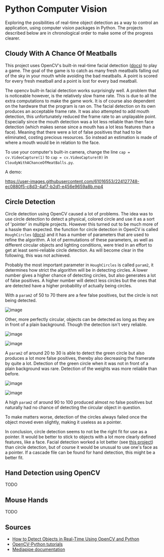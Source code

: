 # Python Computer Vision

Exploring the posibilities of real-time object detection as a way to control an application, using computer vision packages in Python. The projects described below are in chronological order to make some of the progress clearer.

## Cloudy With A Chance Of Meatballs

This project uses OpenCV's built-in real-time facial detection ([docs](https://docs.opencv.org/4.x/db/d28/tutorial_cascade_classifier.html)) to play a game. The goal of the game is to catch as many fresh meatballs falling out of the sky in your mouth while avoiding the bad meatballs. A point is scored for every fresh meatball and a point is lost for every bad meatball.

The opencv built-in facial detection works surprisingly well. A problem that is noticeable however, is the relatively slow frame rate. This is due to all the extra computations to make the game work. It is of course also dependent on the hardware that the program is ran on. The facial detection on its own produces an acceptable frame rate. It was also attempted to add mouth detection, this unfortunately reduced the frame rate to an unplayable point. Especially since the mouth detection was a lot less reliable than then face detection (which makes sense since a mouth has a lot less features than a face). Meaning that there were a lot of false positives that had to be eliminated, costing precious resources. So instead an estimation is made of where a mouth would be in relation to the face.

To use your computer's built-in camera, change the line ``cap = cv.VideoCapture(1)`` to ``cap = cv.VideoCapture(0)`` in ``CloudyWithAChanceOfMeatBalls.py``.

A demo:

https://user-images.githubusercontent.com/61016553/224127748-ec0880f5-c8d3-4af7-b2d1-e456e9659a8b.mp4

## Circle Detection

Circle detection using OpenCV caused a lot of problems. The idea was to use circle detection to detect a physical, colored circle and use it as a sort of 'pointer' in multiple projects. However this turned out to be much more of a hassle than expected. the function for circle detection in OpenCV is called ``HoughCircles`` ([docs](https://docs.opencv.org/4.x/dd/d1a/group__imgproc__feature.html#ga47849c3be0d0406ad3ca45db65a25d2d)) and it has a number of parameters that are used to refine the algorithm. A lot of permutations of these parameters, as well as different circular objects and lighting conditions, were tried in an effort to get at least semi-reliable circle detection. As will become clear in the following, this was not achieved.

Probably the most important parameter in ``HoughCircles`` is called ``param2``, it determines how strict the algorithm will be in detecting circles. A lower number gives a higher chance of detecting circles, but also generates a lot of false positives. A higher number will detect less circles but the ones that are detected have a higher probability of actually being circles.

With a ``param2`` of 50 to 70 there are a few false positives, but the circle is not being detected.

![image](https://user-images.githubusercontent.com/61016553/224410868-d752c3b8-2556-49eb-82f9-cc1c97f4361e.png)

Other, more perfectly circular, objects can be detected as long as they are in front of a plain background. Though the detection isn't very reliable.

![image](https://user-images.githubusercontent.com/61016553/224411317-dc911c77-2bcd-488e-8f0b-1b4925c5432a.png)

![image](https://user-images.githubusercontent.com/61016553/224411468-d6a0aabf-6f83-4037-af8a-26b5fb43dae2.png)

A ``param2`` of around 20 to 30 is able to detect the green circle but also produces a lot more false positives, thereby also decreasing the framerate by quite a lot. Detection of the green circle when it was not in front of a plain background was rare. Detection of the weights was more reliable than before.

![image](https://user-images.githubusercontent.com/61016553/224412082-ef16f636-8c80-49b3-af11-7224f3ceabfe.png)

![image](https://user-images.githubusercontent.com/61016553/224414572-71db4138-c398-436f-a6e8-a9011b36c7f6.png)

A high ``param2`` of around 90 to 100 produced almost no false positives but naturally had no chance of detecting the circular object in question.

To make matters worse, detection of the circles always failed once the object moved even slightly, making it useless as a pointer.

In conclusion, circle detection seems to not be the right fit for use as a pointer. It would be better to stick to objects with a lot more clearly defined features, like a face. Facial detection worked a lot better (see [this project](https://github.com/BrentGG/OpenCV-Python#cloudy-with-a-chance-of-meatballs)) than circle detection, but of course it would be unusual to use one's face as a pointer. If a cascade file can be found for hand detection, this might be a better fit.

## Hand Detection using OpenCV

TODO

## Mouse Hands

TODO

## Sources
- [How to Detect Objects in Real-Time Using OpenCV and Python](https://towardsdatascience.com/how-to-detect-objects-in-real-time-using-opencv-and-python-c1ba0c2c69c0)
- [OpenCV-Python tutorials](https://docs.opencv.org/4.x/d6/d00/tutorial_py_root.html)
- [Mediapipe documentation](https://google.github.io/mediapipe/)

